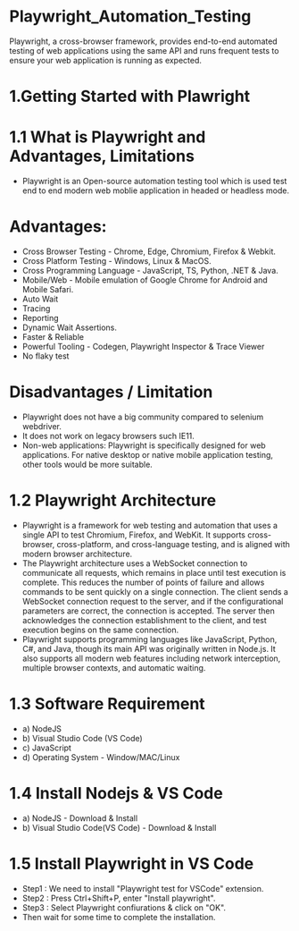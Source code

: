 # Playwright_Automation_Testing
Playwright, a cross-browser framework, provides end-to-end automated testing of web applications using the same API and runs frequent tests to ensure your web application is running as expected.

# 1.Getting Started with Plawright

 # 1.1 What is Playwright and Advantages, Limitations
   * Playwright is an Open-source automation testing tool which is used test end to end modern web moblie application in headed or headless mode.

  # Advantages:
   * Cross Browser Testing - Chrome, Edge, Chromium, Firefox & Webkit.
   * Cross Platform Testing - Windows, Linux & MacOS.
   * Cross Programming Language - JavaScript, TS, Python, .NET & Java.
   * Mobile/Web - Mobile emulation of Google Chrome for Android and Mobile Safari.
   * Auto Wait
   * Tracing
   * Reporting
   * Dynamic Wait Assertions.
   * Faster & Reliable
   * Powerful Tooling - Codegen, Playwright Inspector & Trace Viewer
   * No flaky test
     
  # Disadvantages / Limitation
   * Playwright does not have a big community compared to selenium webdriver.
   * It does not work on legacy browsers such IE11.
   * Non-web applications: Playwright is specifically designed for web applications. For native desktop or native mobile application testing, other tools would be more suitable.

 # 1.2 Playwright Architecture

  * Playwright is a framework for web testing and automation that uses a single API to test Chromium, Firefox, and WebKit. It supports cross-browser, cross-platform, and cross-language testing, and is aligned 
    with modern browser architecture.
  * The Playwright architecture uses a WebSocket connection to communicate all requests, which remains in place until test execution is complete. This reduces the number of points of failure and allows commands 
    to be sent quickly on a single connection. The client sends a WebSocket connection request to the server, and if the configurational parameters are correct, the connection is accepted. The server then 
    acknowledges the connection establishment to the client, and test execution begins on the same connection.
  * Playwright supports programming languages like JavaScript, Python, C#, and Java, though its main API was originally written in Node.js. It also supports all modern web features including network interception, 
    multiple browser contexts, and automatic waiting.


 # 1.3 Software Requirement

  * a) NodeJS
  * b) Visual Studio Code (VS Code)
  * c) JavaScript
  * d) Operating System - Window/MAC/Linux

 # 1.4 Install Nodejs & VS Code

  * a) NodeJS - Download & Install
  * b) Visual Studio Code(VS Code) - Download & Install

 # 1.5 Install Playwright in VS Code

  * Step1 : We need to install "Playwright test for VSCode" extension.
  * Step2 : Press Ctrl+Shift+P, enter "Install playwright".
  * Step3 : Select Playwright confiurations & click on "OK".
  * Then wait for some time to complete the installation.

